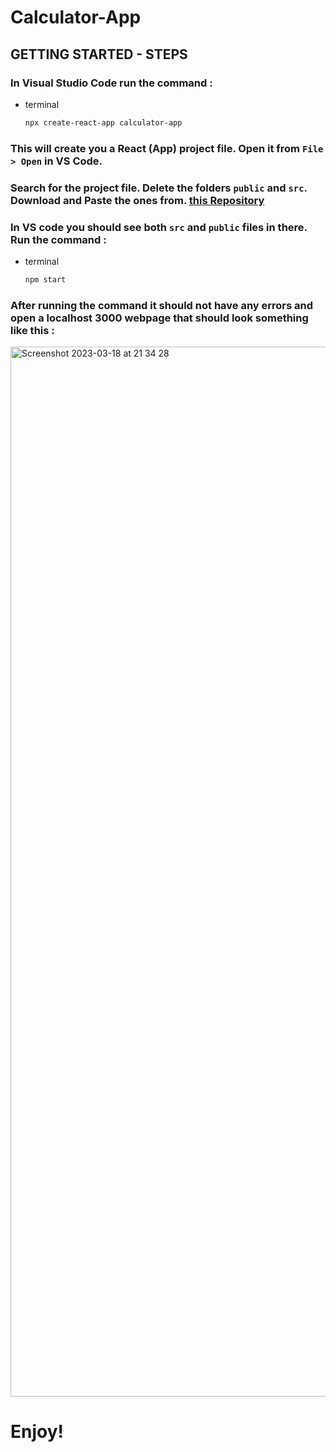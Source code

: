 # Calculator-App

## GETTING STARTED - STEPS

### In Visual Studio Code run the command : 
* terminal
  ```sh
  npx create-react-app calculator-app
  ```
### This will create you a React (App) project file. Open it from ```File > Open``` in VS Code.
 
### Search for the project file. Delete the folders ```public``` and ```src```. Download and Paste the ones from. [this Repository](https://github.com/RDXhada/Calculator-App)

### In VS code you should see both ```src``` and ```public``` files in there. Run the command :
* terminal
  ```sh
  npm start
  ```
  
### After running the command it should not have any errors and open a localhost 3000 webpage that should look something like this :  

<img width="1680" alt="Screenshot 2023-03-18 at 21 34 28" src="https://user-images.githubusercontent.com/81712614/226133636-2f0db48c-527f-4c13-abde-306ab16e524e.png">

# Enjoy!
